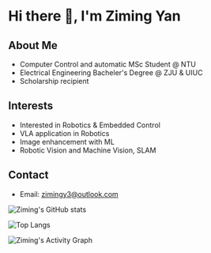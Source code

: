 # Hi there 👋, I'm Ziming Yan

## About Me
- Computer Control and automatic MSc Student @ NTU
- Electrical Engineering Bacheler's Degree @ ZJU & UIUC
- Scholarship recipient

## Interests
- Interested in Robotics & Embedded Control
- VLA application in Robotics
- Image enhancement with ML
- Robotic Vision and Machine Vision, SLAM

## Contact
- Email: zimingy3@outlook.com

![Ziming's GitHub stats](https://github-readme-stats.vercel.app/api?username=yzmyyds&show_icons=true&theme=radical)

![Top Langs](https://github-readme-stats.vercel.app/api/top-langs/?username=yzmyyds&layout=compact)

![Ziming's Activity Graph](https://activity-graph.herokuapp.com/graph?username=yzmyyds&theme=react-dark)
